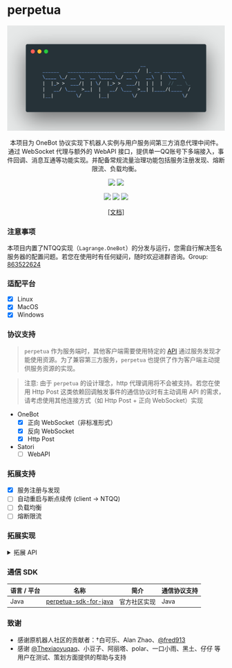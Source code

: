 # perpetua

<p align="center">
  <img src="./docs/icon.png" alt="icon"/>
</p>

<p align="center">
    本项目为 OneBot 协议实现下机器人实例与用户服务间第三方消息代理中间件。通过 WebSocket 代理与额外的 WebAPI 接口，提供单一QQ账号下多端接入，事件回调、消息互通等功能实现。并配备常规流量治理功能包括服务注册发现、熔断限流、负载均衡。
</p>

<p align="center">
    <a alt="Protocol" href="https://github.com/botuniverse/onebot-11"><image src="https://img.shields.io/badge/OneBot-v11-green"></image></a>
    <a alt="NTQQ" href="https://github.com/LagrangeDev/Lagrange.Core"><image src="https://img.shields.io/badge/Lagrange-OneBot-blue"></image></a>
</p>

<p align="center">
   <a alt="License" href="https://www.gnu.org/licenses/agpl-3.0.en.html"><image src="https://img.shields.io/badge/license-AGPLv3-4EB1BA.svg"></image></a>
   <a alt="Release" href="https://github.com/IUnlimit/lagrange-go-distributed/releases"><image src="https://img.shields.io/github/release/IUnlimit/lagrange-go-distributed.svg"></image></a>
   <a alt="Actions" href="https://github.com/IUnlimit/perpetua/actions"><image src="https://github.com/IUnlimit/perpetua/workflows/CI/badge.svg"></image></a>
</p>

<p align="center">
   <a href="https://iunlimit.github.io/perpetua/">[文档]</a>
</p>

### 注意事项

本项目内置了NTQQ实现（`Lagrange.OneBot`）的分发与运行，您需自行解决签名服务器的配置问题。若您在使用时有任何疑问，随时欢迎进群咨询。Group: [863522624](https://qm.qq.com/cgi-bin/qm/qr?k=Xby1-vbC43Hgv4TXd8LcI889zEhwkq_a&jump_from=webapi&authKey=SmcLCk3eBSQyC0ylq9CiwTafuDk7ls+5QrNDB2//hjTZY6sCTdCz/RKzRwVRrN4J)

### 适配平台

- [x] Linux
- [x] MacOS
- [x] Windows

### 协议支持

> `perpetua` 作为服务端时，其他客户端需要使用特定的 [API](https://iunlimit.github.io/perpetua/#/zh-cn/user/enhance-api?id=get_ws_port-获取分配的ws端口) 通过服务发现才能使用资源。为了兼容第三方服务，`perpetua` 也提供了作为客户端主动提供服务资源的实现。  

> 注意: 由于 `perpetua` 的设计理念，http 代理调用将不会被支持。若您在使用 Http Post 这类依赖回调触发事件的通信协议时有主动调用 API 的需求，请考虑使用其他连接方式（如 Http Post + 正向 WebSocket）实现

- OneBot
  - [x] 正向 WebSocket（非标准形式）
  - [x] 反向 WebSocket
  - [x] Http Post
- Satori
  - [ ] WebAPI

### 拓展支持

- [x] 服务注册与发现
- [ ] 自动重启与断点续传 (client -> NTQQ)
- [ ] 负载均衡
- [ ] 熔断限流

### 拓展实现

<details>

<summary>拓展 API</summary>

| API                          | 功能                                                                                                                      |
|------------------------------|-------------------------------------------------------------------------------------------------------------------------|
| get_ws_port                  | [获取分配的ws端口](https://iunlimit.github.io/perpetua/#/zh-cn/user/enhance-api?id=get_ws_port-获取分配的ws端口)                      |
| get_online_clients           | [获取当前在线客户端列表](https://iunlimit.github.io/perpetua/#/zh-cn/user/enhance-api?id=get_online_clients-获取当前在线客户端列表)           |
| set_restart                  | [重启 OneBot 实现](https://iunlimit.github.io/perpetua/#/zh-cn/user/enhance-api?id=set_restart-重启-onebot-实现)                |
| set_client_name              | [设置当前客户端名称](https://iunlimit.github.io/perpetua/#/zh-cn/user/enhance-api?id=set_client_name-设置当前客户端名称)                  |
| send_broadcast_data          | [发送客户端广播数据](https://iunlimit.github.io/perpetua/#/zh-cn/user/enhance-api?id=send_broadcast_data-发送客户端广播数据)              |
| send_broadcast_data_callback | [发送客户端广播数据回调](https://iunlimit.github.io/perpetua/#/zh-cn/user/enhance-api?id=send_broadcast_data_callback-发送客户端广播数据回调) |

[获取分配的ws端口]: #
[获取当前在线客户端列表]: #
[重启 OneBot 实现]: #
[设置当前客户端名称]: #
[发送客户端广播数据]: #
[发送客户端广播数据回调]: #

</details>

### 通信 SDK

| 语言 / 平台 | 名称                                                                         | 简介     | 通信协议支持 |
|---------|----------------------------------------------------------------------------|--------|--------|
| Java    | [perpetua-sdk-for-java](https://github.com/IUnlimit/perpetua-sdk-for-java) | 官方社区实现 | Java   |


### 致谢
- 感谢原机器人社区的贡献者：†白可乐、Alan Zhao、[@fred913](https://github.com/fred913)
- 感谢 [@Thexiaoyuqaq](https://github.com/Thexiaoyuqaq)、小豆子、阿丽塔、polar、一口小雨、黑土、仔仔 等用户在测试、策划方面提供的帮助与支持
